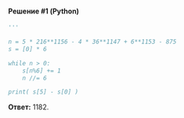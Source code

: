 #### Решение #1 (Python)
```python
'''

n = 5 * 216**1156 - 4 * 36**1147 + 6**1153 - 875
s = [0] * 6

while n > 0:
	s[n%6] += 1
	n //= 6

print( s[5] - s[0] )
```
**Ответ:** 1182.
